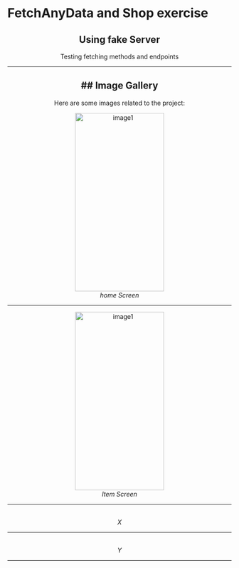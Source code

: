 # FetchAnyData and Shop exercise
<h2 align="center">Using fake Server</h2>
<p align="center">Testing fetching methods and endpoints</p>

---
<h2 align="center" color="black">## Image Gallery</h2>

<p align="center">Here are some images related to the project:</p>
<p align="center">
   <img alt="image1" src="https://github.com/MichaelXerxes/FetchAnyData/assets/81194285/3f72bde8-1489-4d1c-a1a8-c6b616387765"   width="200" height="400">
 
 
  <br>
  <em>home Screen </em>
</p>

---

<p align="center">
  <img alt="image1" src="https://github.com/MichaelXerxes/FetchAnyData/assets/81194285/3756f9e0-27c9-4308-aea1-5247118dad48"   width="200" height="400">
 
  <br>
  <em>Item Screen</em>
</p>

---
<p align="center">
 
 
  <br>
  <em>X</em>
</p>

---
<p align="center">

 
  <br>
  <em>Y</em>
</p>

---
